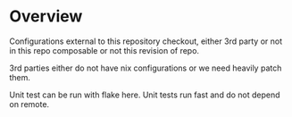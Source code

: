 # Overview

Configurations external to this repository checkout, either 3rd party or not in this repo composable or not this revision of repo.

3rd parties either do not have nix configurations or we need heavily patch them.

Unit test can be run with flake here. Unit tests run fast and do not depend on remote.